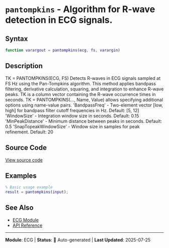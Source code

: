 # `pantompkins` - Algorithm for R-wave detection in ECG signals.

## Syntax

```matlab
function varargout = pantompkins(ecg, fs, varargin)
```

## Description

TK = PANTOMPKINS(ECG, FS) Detects R-waves in ECG signals sampled at FS Hz using the Pan-Tompkins algorithm. This method applies bandpass filtering, derivative calculation, squaring, and integration to enhance R-wave peaks. TK is a column vector containing the R-wave occurrence times in seconds. TK = PANTOMPKINS(..., Name, Value) allows specifying additional options using name-value pairs. 'BandpassFreq'         -  Two-element vector [low, high] for bandpass filter cutoff frequencies in Hz. Default: [5, 12] 'WindowSize'           -  Integration window size in seconds. Default: 0.15 'MinPeakDistance'      -  Minimum distance between peaks in seconds. Default: 0.5 'SnapTopeakWindowSize' -  Window size in samples for peak refinement. Default: 20

## Source Code

[View source code](../../../src/ecg/pantompkins.m)

## Examples

```matlab
% Basic usage example
result = pantompkins(input);
```

## See Also

- [ECG Module](README.md)
- [API Reference](../README.md)

---

**Module**: ECG | **Status**: 🔄 Auto-generated | **Last Updated**: 2025-07-25
